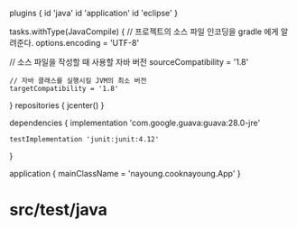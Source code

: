 
plugins {
    id 'java'
    id 'application'
    id 'eclipse'
}

tasks.withType(JavaCompile) {
   // 프로젝트의 소스 파일 인코딩을 gradle 에게 알려준다.
    options.encoding = 'UTF-8' 

   // 소스 파일을 작성할 때 사용할 자바 버전 
    sourceCompatibility = '1.8'

    // 자바 클래스를 실행시킬 JVM의 최소 버전
    targetCompatibility = '1.8'
}
repositories {
    jcenter()
}

dependencies {
    implementation 'com.google.guava:guava:28.0-jre'

    testImplementation 'junit:junit:4.12'
}

application {
    mainClassName = 'nayoung.cooknayoung.App'
}
# src/test/java

